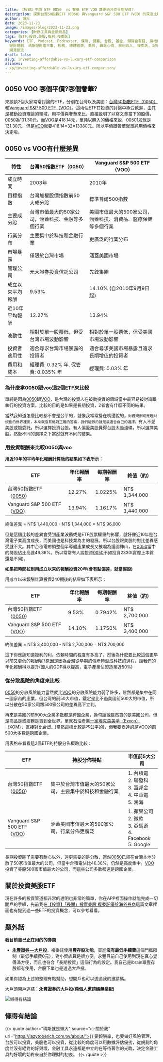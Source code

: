 ```yaml
---
title: 【投資】平價 ETF 0050  vs 奢華 ETF VOO 誰更適合你長期投資?
description: 探索台灣50指數ETF（0050）與Vanguard S&P 500 ETF（VOO）的深度比較。本文深入分析這兩個流行ETF的特點、歷史表現、行業分佈以及投資適用性，提供投資者在平價和奢華ETF之間做出明智選擇的洞察。透過對比台灣和美國市場的暴露，我們探討了不同投資策略的優劣，並以財務規劃的角度解釋這些選擇背後的邏輯。無論你是追求台股的穩定增長，還是傾向於美股市場的多元化機會，這篇文章都能為你的投資決策提供寶貴的參考。
author: 懶大
date: 2023-11-23
image: /images/blog/2023-11-23.png
categories: [財務工具與金融商品]
tags: [ETF,投資,美股,複利,複委託]
keywords: ETF, Podcast, Podcaster, 保險, 儲蓄, 台股, 基金, 懶得變有錢, 房地產, 投資, 投資理財, 支出, 收入, 理財,
  理財規劃, 瑪斯理財兩三事, 稅務, 總體經濟, 美股, 職涯心得, 股利收入, 複委託, 記帳, 讀書心得, 財務規劃, 財商, 貸款, 資產配置, 退休規劃,
  開源節流
draft: false
slug: investing-affordable-vs-luxury-etf-comparison
aliases:
- /p/investing-affordable-vs-luxury-etf-comparison/
---
```

## 0050 VOO 哪個平價?哪個奢華?

來談談2個大家常常討論的ETF，分別在台灣以及美國：[台灣50指數ETF（0050）](https://www.google.com/finance/quote/0050:TPE)和[Vanguard S&P 500 ETF（VOO）](https://www.google.com/finance/quote/VOO:NYSEARCA)。這兩個ETF在投資的討論中極受歡迎，由其是被動投資理論的領域，用平價與奢華來比，直接說明了以寫文章當下的股價，[0050](https://www.google.com/finance/quote/0050:TPE)為131.30元，而[VOO](https://www.google.com/finance/quote/VOO:NYSEARCA)是418.14元，單純以購入的價格來說，[0050](https://www.google.com/finance/quote/0050:TPE)1股就是131.30元，但是[VOO](https://www.google.com/finance/quote/VOO:NYSEARCA)就要418.14*32=13380元。所以平價跟奢華就單純用價格來決定啦。

## 0050 vs VOO有什麼差異

| 特性 | 台灣50指數ETF（0050） | Vanguard S&P 500 ETF（VOO） |
| --- | --- | --- |
| 成立時間 | 2003年 | 2010年 |
| 目標指數 | 台灣加權股價指數前50大成分股 | 標準普爾500指數 |
| 主要成分股 | 台灣市值最大的50家公司，涵蓋科技、金融等多個行業 | 美國市值最大的500家公司，涵蓋科技、消費品、醫療保健等多個行業 |
| 行業分布 | 主要集中於科技和金融行業 | 更廣泛的行業分布 |
| 市場暴露 | 僅限於台灣市場 | 涵蓋美國市場 |
| 管理公司 | 元大證券投資信託公司 | 先鋒集團 |
| 成立以來平均報酬 | 9.53% | 14.10% (自2010年9月9日起) |
| 近10年平均報酬 | 12.27% | 13.94% |
| 波動性 | 相對於單一股票低，但受台灣市場波動影響 | 相對於單一股票低，但受美國市場波動影響 |
| 投資者適用性 | 適合尋求台灣市場暴露的投資者 | 適合尋求美國市場暴露且追求長期增值的投資者 |
| 費用和成本 | 經理費: 0.32% 年, 保管費: 0.035% 年 | 經理費: 0.03% 年 |

### 為什麼拿0050跟voo這2個ETF來比較

單純是因為[0050](https://www.google.com/finance/quote/0050:TPE)跟[VOO](https://www.google.com/finance/quote/VOO:NYSEARCA)，是台灣的投資人在被動投資的領域當中最容易被討論跟執行的投資方案，比較的目的是如果是長期投資，2者會有什麼不同的結果。

當然我知道怎麼比較都不會是公平的，就像我常常掛在嘴邊說的，`財務規劃或是理財規劃的世界裡面，本來就沒有絕對正確的答案，我們能做的就是最適合自己的選擇。`有人不愛美股或複委託，所以選擇投資台股。有人偏愛美股覺得台股太過淺碟，所以選擇美股。然後不同的選擇之下當然就有不同的結果。

### 用投資報酬來比較0050與voo

**用近10年的平均年化報酬計算後的結果如下表所示：**

| ETF | 年化報酬率 | 每期報酬率 | 終值（約） |
| --- | --- | --- | --- |
| 台灣50指數ETF（[0050](https://www.google.com/finance/quote/0050:TPE)） | 12.27% | 1.0225% | NT$ 1,344,000 |
| Vanguard S&P 500 ETF（[VOO](https://www.google.com/finance/quote/VOO:NYSEARCA)） | 13.94% | 1.1617% | NT$ 1,440,000 |

終值差異 = NT$ 1,440,000 - NT$ 1,344,000 = NT$ 96,000

但是這個比較的差異會受到產業波動或是ETF股票權重的影響，就好像近10年是台灣電子業高度成長，而美國也是科技業為主的發展。所以台股跟美股的對比差異感受就不大。其中台積電帶領整個半導體產業成長又被喻為護國神山，在[0050](https://www.google.com/finance/quote/0050:TPE)當中的持股佔比高達46.36%。所以常常有人說投資[0050](https://www.google.com/finance/quote/0050:TPE)不如投資2330(實際上本質還是不同)。

**如果把時間拉到用成立以來的報酬投資20年(會有點偏差，就當假設)**

用成立以來報酬計算投資240期後的結果如下表所示：

| ETF | 年化報酬率 | 每期報酬率 | 終值（約） |
| --- | --- | --- | --- |
| 台灣50指數ETF（[0050](https://www.google.com/finance/quote/0050:TPE)） | 9.53% | 0.7942% | NT$ 2,700,000 |
| Vanguard S&P 500 ETF（[VOO](https://www.google.com/finance/quote/VOO:NYSEARCA)） | 14.10% | 1.1750% | NT$ 3,400,000 |

終值差異 = NT$ 3,400,000 - NT$ 2,700,000 = NT$ 700,000

這下你應該知道複利的利，依賴時間的程度有多高了，然後為什麼要比較這個更早以前又更低的報酬呢?原因是因為台灣從早期的傳產轉型成科技的過程，讓我們的年化報酬得以提升(國人的GDP得以提高，電子產業佔製造業近50%)

### 從分散風險的角度來比較

[0050](https://www.google.com/finance/quote/0050:TPE)的分散風險能力當然就比[VOO](https://www.google.com/finance/quote/VOO:NYSEARCA)的分散風險能力弱了許多，雖然都是集中在同一國家內的產業，但台灣的前50大市值，鐵定是比不過美國前500大的市值，所以分散在50家公司跟500家公司的差異高下立判。

再來是美國的前500大企業多數都是跨國企業，換句話說雖然買的是美國公司，但是商品是或服務是賣到全世界。單就石油產業[一家埃克森美孚（Exxon）（XOM）](https://www.google.com/finance/quote/XOM:NYSE)，直接對比台塑…(當然這樣比較是不公平的)，但我要表達的是[VOO](https://www.google.com/finance/quote/VOO:NYSEARCA)的前500大多數是跨國企業。

用表格來看看這2個ETF的持股分佈概略比較：

| ETF | 持股分佈特點 | 市值前5大公司 |
| --- | --- | --- |
| 台灣50指數ETF<br>（[0050](https://www.google.com/finance/quote/0050:TPE)） | 集中於台灣市值最大的50家公司，主要集中於科技和金融行業 | 1. 台積電<br>2. 聯發科<br>3. 富邦金<br>4. 中華電<br>5. 鴻海 |
| Vanguard S&P 500 ETF<br>（[VOO](https://www.google.com/finance/quote/VOO:NYSEARCA)） | 涵蓋美國市值最大的500家公司，行業分佈更廣泛 | 1. 蘋果公司<br>2. 微軟<br>3. 亞馬遜<br>4. Facebook<br>5. Google |

長期投資除了需要有耐心以外，還更需要的是分散，當然[0050](https://www.google.com/finance/quote/0050:TPE)已經在台灣本地分散了50家市值最大的公司，但當中台積電佔比46.36%，仍然是高度集中。[VOO](https://www.google.com/finance/quote/VOO:NYSEARCA)投資了美股500家市值最大的公司，而這些公司多數都還是跨國企業。


## 關於投資美股ETF

現在許多的投資管道都非常的透明也非常的簡單，你在APP裡面操作就能完成一切開戶的手績，先前我在[【投資】「長期」投資美股 複委託優於海外券商](http://localhost:1313/p/investment-long-term-investing-in-us-stocks-is-better-with-multiple-delegations-than-overseas-brokerages./)這篇文章裡面也有提到過一些ETF的投資概念，可以參考看看。

## 題外話

**我目前自己正在用的的券商**

- **[永豐證券 — 大戶投](https://www.sinotrade.com.tw/richclub/dawhotou/campaign)**，複委託使用**豐存股功能**，買進**沒有最低手續費**這個門檻限制（最低手續費0元），對小資族算是很方便。永豐目前自己使用到現在真心覺得滿方便，而且也符合「長期投資」這個行為的設定。我自己是ibrain跟豐存股都有使用，台股下單也是透過大戶投。

如果你認為上述的整理有點幫助，想開戶也可以透過我的邀請碼。

大戶頭開戶連結：**[永豐證券的大戶投](https://www.sinotrade.com.tw/ec/20211126/index.aspx?strProd=0129&strWeb=0248&utm_campaign=MGM_inchannel&utm_source=dawhotouAPP&utm_medium=share_1126&invt=DF467)(純個人邀請碼無業配)**


![懶得有結論](/images/blog/lazytobeconclude.svg)
## 懶得有結論

{{< quote author="瑪斯就是懶大" source="👉關於我" url="https://lazytoberich.com.tw/about/">}}
要報酬率，也要做好風險管理，台股可以投資，美股也可以投資，從比較的角度可以用數據評估優劣，從規劃的角度並沒有絕對的好與壞，金融工具永遠都是中立的在等待著你的光臨，決定金融工具的好壞的始終來自於你理財的初衷。
{{< /quote >}}
